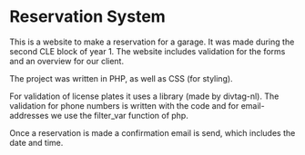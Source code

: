 # Reservation System
This is a website to make a reservation for a garage. It was made during the second CLE block of year 1.
The website includes validation for the forms and an overview for our client.

The project was written in PHP, as well as CSS (for styling).

For validation of license plates it uses a library (made by divtag-nl). The validation for phone numbers is written with 
the code and for email-addresses we use the filter_var function of php.

Once a reservation is made a confirmation email is send, which includes the date and time.
